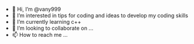 - 👋 Hi, I’m @vany999
- 👀 I’m interested in tips for coding and ideas to develop my coding skills
- 🌱 I’m currently learning c++
- 💞️ I’m looking to collaborate on ...
- 📫 How to reach me ...

<!---
vany999/vany999 is a ✨ special ✨ repository because its `README.md` (this file) appears on your GitHub profile.
You can click the Preview link to take a look at your changes.
--->
